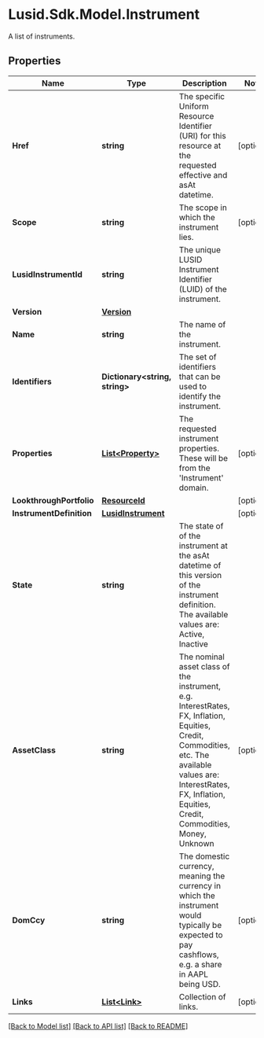 # Lusid.Sdk.Model.Instrument
A list of instruments.

## Properties

Name | Type | Description | Notes
------------ | ------------- | ------------- | -------------
**Href** | **string** | The specific Uniform Resource Identifier (URI) for this resource at the requested effective and asAt datetime. | [optional] 
**Scope** | **string** | The scope in which the instrument lies. | [optional] 
**LusidInstrumentId** | **string** | The unique LUSID Instrument Identifier (LUID) of the instrument. | 
**Version** | [**Version**](Version.md) |  | 
**Name** | **string** | The name of the instrument. | 
**Identifiers** | **Dictionary&lt;string, string&gt;** | The set of identifiers that can be used to identify the instrument. | 
**Properties** | [**List&lt;Property&gt;**](Property.md) | The requested instrument properties. These will be from the &#39;Instrument&#39; domain. | [optional] 
**LookthroughPortfolio** | [**ResourceId**](ResourceId.md) |  | [optional] 
**InstrumentDefinition** | [**LusidInstrument**](LusidInstrument.md) |  | [optional] 
**State** | **string** | The state of of the instrument at the asAt datetime of this version of the instrument definition. The available values are: Active, Inactive | 
**AssetClass** | **string** | The nominal asset class of the instrument, e.g. InterestRates, FX, Inflation, Equities, Credit, Commodities, etc. The available values are: InterestRates, FX, Inflation, Equities, Credit, Commodities, Money, Unknown | [optional] 
**DomCcy** | **string** | The domestic currency, meaning the currency in which the instrument would typically be expected to pay cashflows, e.g. a share in AAPL being USD. | [optional] 
**Links** | [**List&lt;Link&gt;**](Link.md) | Collection of links. | [optional] 

[[Back to Model list]](../README.md#documentation-for-models) [[Back to API list]](../README.md#documentation-for-api-endpoints) [[Back to README]](../README.md)

